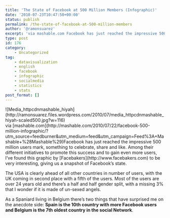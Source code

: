 ```yaml
---
title: 'The State of Facebook at 500 Million Members (Infographic)'
date: '2010-07-23T10:47:50+00:00'
status: publish
permalink: /the-state-of-facebook-at-500-million-members
author: '@ramonsuarez'
excerpt: 'via mashable.com Facebook has just reached the impressive 500 million users mark, something to celebrate, share and like. Among their different initiatives to promote this success and to gain even more users, I''ve found this graphic by Facebakers ...'
type: post
id: 176
category:
    - Uncategorized
tag:
    - datavisualization
    - english
    - facebook
    - infographic
    - socialmedia
    - statistics
    - stats
post_format: []
---
```

<div class="p_embed p_image_embed">![Media_httpcdnmashable_hiyah](http://ramonsuarez.files.wordpress.com/2010/07/media_httpcdnmashable_hiyah-scaled500.jpg?w=116)</div>via [mashable.com](http://mashable.com/2010/07/22/facebook-500-million-infographic/?utm_source=feedburner&utm_medium=feed&utm_campaign=Feed%3A+Mashable+%28Mashable%29)</div>Facebook has just reached the impressive 500 million users mark, something to celebrate, share and like. Among their different initiatives to promote this success and to gain even more users, I’ve found this graphic by [Facebakers](http://www.facebakers.com) to be very interesting, giving us a snapshot of Facebook’s state.

The USA is clearly ahead of all other countries in number of users, with the UK coming in second place with a fifth of the users. Most of the users are over 24 years old and there’s a half and half gender split, with a missing 3% that I wonder if it is made of un-sexed angels.

As a Spaniard living in Belgium there’s two things that have surprised me on the anecdote side: **Spain is the 10th country with more Facebook users and Belgium is the 7th oldest country in the social Network**.

</div>